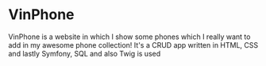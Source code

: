 # VinPhone

VinPhone is a website in which I show some phones which I really want to add in my awesome phone collection! It's a CRUD app written in HTML, CSS and lastly Symfony, SQL and also Twig is used
